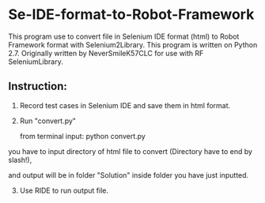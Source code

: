 # Se-IDE-format-to-Robot-Framework
This program use to convert file in Selenium IDE format (html) to Robot Framework format with Selenium2Library. This program is written on Python 2.7. Originally written by NeverSmileK57CLC for use with RF SeleniumLibrary.


<h2>Instruction:</h2>

1. Record test cases in Selenium IDE and save them in html format.

2. Run "convert.py"

    from terminal input: python convert.py
   
  you have to input directory of html file to convert (Directory have to end by slash!),
   
  and output will be in folder "Solution" inside folder you have just inputted.

3. Use RIDE to run output file.

